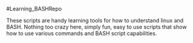 #Learning_BASHRepo

These scripts are handy learning tools for how to understand linux and BASH. Nothing too crazy here, simply fun, easy to use scripts that show how to use various commands and BASH script capabilities.
